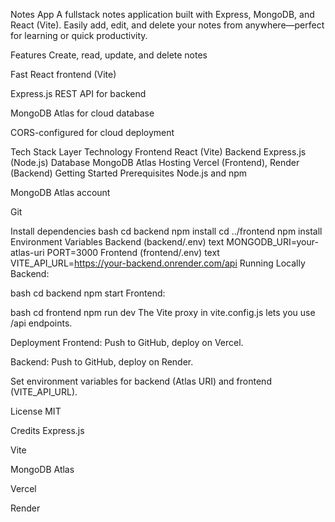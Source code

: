 
Notes App A fullstack notes application built with Express, MongoDB, and React (Vite). Easily add, edit, and delete your notes from anywhere—perfect for learning or quick productivity.

Features Create, read, update, and delete notes

Fast React frontend (Vite)

Express.js REST API for backend

MongoDB Atlas for cloud database

CORS-configured for cloud deployment

Tech Stack Layer Technology Frontend React (Vite) Backend Express.js (Node.js) Database MongoDB Atlas Hosting Vercel (Frontend), Render (Backend) Getting Started Prerequisites Node.js and npm

MongoDB Atlas account

Git

Install dependencies bash cd backend npm install cd ../frontend npm install Environment Variables Backend (backend/.env) text MONGODB_URI=your-atlas-uri PORT=3000 Frontend (frontend/.env) text VITE_API_URL=https://your-backend.onrender.com/api Running Locally Backend:

bash cd backend npm start Frontend:

bash cd frontend npm run dev The Vite proxy in vite.config.js lets you use /api endpoints.

Deployment Frontend: Push to GitHub, deploy on Vercel.

Backend: Push to GitHub, deploy on Render.

Set environment variables for backend (Atlas URI) and frontend (VITE_API_URL).

License MIT

Credits Express.js

Vite

MongoDB Atlas

Vercel

Render
